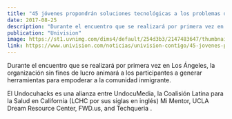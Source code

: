 ```yaml
---
title: "45 jóvenes propondrán soluciones tecnológicas a los problemas de los inmigrantes en el hackathon de UndocuMedia"
date: 2017-08-25
description: "Durante el encuentro que se realizará por primera vez en Los Ángeles, la organización sin fines de lucro animará a los participantes a generar herramientas para empoderar a la comunidad inmigrante. El Undocuhacks es una alianza entre UndocuMedia, la Coalisión Latina para la Salud en California (LCHC por sus siglas en inglés) Mi Mentor, UCLA Dream Resource Center, FWD.us, and Techqueria ."
publication: "Univision"
image: https://st1.uvnimg.com/dims4/default/254d3b3/2147483647/thumbnail/1024x576%3E/quality/75/?url=https%3A%2F%2Fuvn-brightspot.s3.amazonaws.com%2F33%2Fea%2F25aff3254ff49531613e02c09144%2Fresizes%2F1500%2Fimg-0545.JPG
link: https://www.univision.com/noticias/univision-contigo/45-jovenes-propondran-soluciones-tecnologicas-a-los-problemas-de-los-inmigrantes-en-el-hackathon-de-undocumedia
---
```


Durante el encuentro que se realizará por primera vez en Los Ángeles, la organización sin fines de lucro animará a los participantes a generar herramientas para empoderar a la comunidad inmigrante.

El Undocuhacks es una alianza entre UndocuMedia, la Coalisión Latina para la Salud en California (LCHC por sus siglas en inglés) Mi Mentor, UCLA Dream Resource Center, FWD.us, and Techqueria .
